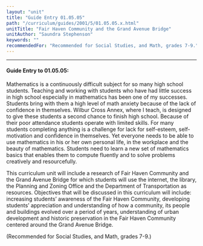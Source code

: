 ```yaml
---
layout: "unit"
title: "Guide Entry 01.05.05"
path: "/curriculum/guides/2001/5/01.05.05.x.html"
unitTitle: "Fair Haven Community and the Grand Avenue Bridge"
unitAuthor: "Saundra Stephenson"
keywords: ""
recommendedFor: "Recommended for Social Studies, and Math, grades 7-9."
---
```

<body>
<hr/>
<h4>
Guide Entry to 01.05.05:
</h4>
<p>
Mathematics is a continuously difficult subject for so many high school students. Teaching and working with students who have had little success in high school especially in mathematics has been one of my successes. Students bring with them a high level of math anxiety because of the lack of confidence in themselves. Wilbur Cross Annex, where I teach, is designed to give these students a second chance to finish high school. Because of their poor attendance students operate with limited skills. For many students completing anything is a challenge for lack for self-esteem, self-motivation and confidence in themselves. Yet everyone needs to be able to use mathematics in his or her own personal life, in the workplace and the beauty of mathematics. Students need to learn a new set of mathematics basics that enables them to compute fluently and to solve problems creatively and resourcefully.
</p>
<p>
This curriculum unit will include a research of Fair Haven Community and the Grand Avenue Bridge for which students will use the internet, the library, the Planning and Zoning Office and the Department of Transportation as resources. Objectives that will be discussed in this curriculum will include: increasing students’ awareness of the Fair Haven Community, developing students’ appreciation and understanding of how a community, its people and buildings evolved over a period of years, understanding of urban development and historic preservation in the Fair Haven Community centered around the Grand Avenue Bridge.
</p>
<p>
(Recommended for Social Studies, and Math, grades 7-9.)
</p>
</body>